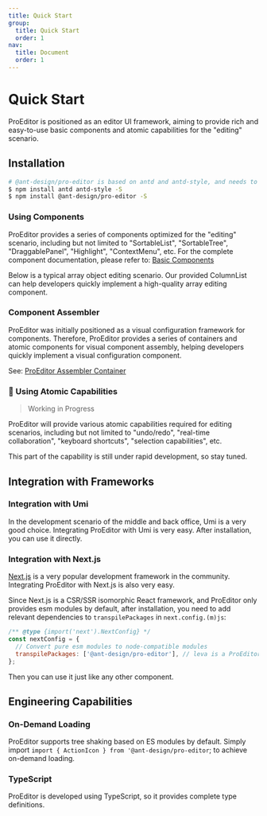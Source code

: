```yaml
---
title: Quick Start
group:
  title: Quick Start
  order: 1
nav:
  title: Document
  order: 1
---
```


# Quick Start

ProEditor is positioned as an editor UI framework, aiming to provide rich and easy-to-use basic components and atomic capabilities for the "editing" scenario.

## Installation

```bash
# @ant-design/pro-editor is based on antd and antd-style, and needs to be installed in the project
$ npm install antd antd-style -S
$ npm install @ant-design/pro-editor -S
```

### Using Components

ProEditor provides a series of components optimized for the "editing" scenario, including but not limited to "SortableList", "SortableTree", "DraggablePanel", "Highlight", "ContextMenu", etc. For the complete component documentation, please refer to: [Basic Components](/components/action-icon)

Below is a typical array object editing scenario. Our provided ColumnList can help developers quickly implement a high-quality array editing component.

<code src="./demos/ColumnList/index.tsx" ></code>

### Component Assembler

ProEditor was initially positioned as a visual configuration framework for components. Therefore, ProEditor provides a series of containers and atomic components for visual component assembly, helping developers quickly implement a visual configuration component.

See: [ProEditor Assembler Container](/pro-editor)

### 🚧 Using Atomic Capabilities

> Working in Progress

ProEditor will provide various atomic capabilities required for editing scenarios, including but not limited to "undo/redo", "real-time collaboration", "keyboard shortcuts", "selection capabilities", etc.

This part of the capability is still under rapid development, so stay tuned.

## Integration with Frameworks

### Integration with Umi

In the development scenario of the middle and back office, Umi is a very good choice. Integrating ProEditor with Umi is very easy. After installation, you can use it directly.

### Integration with Next.js

[Next.js](https://nextjs.org/) is a very popular development framework in the community. Integrating ProEditor with Next.js is also very easy.

Since Next.js is a CSR/SSR isomorphic React framework, and ProEditor only provides esm modules by default, after installation, you need to add relevant dependencies to `transpilePackages` in `next.config.(m)js`:

```js
/** @type {import('next').NextConfig} */
const nextConfig = {
  // Convert pure esm modules to node-compatible modules
  transpilePackages: ['@ant-design/pro-editor'], // leva is a ProEditor dependency module
};
```

Then you can use it just like any other component.

## Engineering Capabilities

### On-Demand Loading

ProEditor supports tree shaking based on ES modules by default. Simply import `import { ActionIcon } from '@ant-design/pro-editor`; to achieve on-demand loading.

### TypeScript

ProEditor is developed using TypeScript, so it provides complete type definitions.
